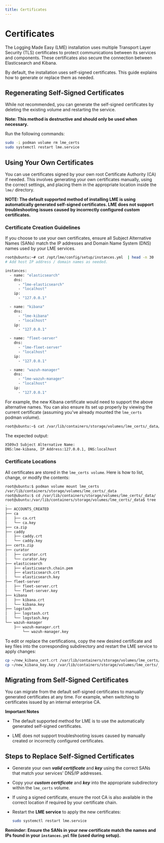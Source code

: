 ```yaml
---
title: Certificates
---
```

# Certificates
 
The Logging Made Easy (LME) installation uses multiple Transport Layer Security (TLS) certificates to protect communications between its services and components. These certificates also secure the connection between Elasticsearch and Kibana. 

By default, the installation uses self-signed certificates. This guide explains how to generate or replace them as needed.

## Regenerating Self-Signed Certificates

While not recommended, you can generate the self-signed certificates by deleting the existing volume and restarting the service.

**Note: This method is destructive and should only be used when necessary.**

Run the following commands:

```bash
sudo -i podman volume rm lme_certs
sudo systemctl restart lme.service
```

## Using Your Own Certificates

You can use certificates signed by your own root Certificate Authority (CA) if needed. This involves generating your own certificates manually, using the correct settings, and placing them in the appropriate location inside the `lme/` directory.

**NOTE: The default supported method of installing LME is using automatically generated self-signed certificates. LME does not support troubleshooting issues caused by incorrectly configured custom certificates.**

### Certificate Creation Guidelines

If you choose to use your own certificates, ensure all Subject Alternative Names (SANs) match the IP addresses and Domain Name System (DNS) names used by your LME services. 

```bash
root@ubuntu:~# cat /opt/lme/config/setup/instances.yml  | head -n 30
# Add host IP address / domain names as needed.

instances:
  - name: "elasticsearch"
    dns:
      - "lme-elasticsearch"
      - "localhost"
    ip:
      - "127.0.0.1"

  - name: "kibana"
    dns:
      - "lme-kibana"
      - "localhost"
    ip:
      - "127.0.0.1"

  - name: "fleet-server"
    dns:
      - "lme-fleet-server"
      - "localhost"
    ip:
      - "127.0.0.1"

  - name: "wazuh-manager"
    dns:
      - "lme-wazuh-manager"
      - "localhost"
    ip:
      - "127.0.0.1"
```

For example, the new Kibana certificate would need to support the above alternative names. You can also ensure its set up properly by viewing the current certificate (assuming you've already mounted the `lme_certs` podman volume).

```bash
root@ubuntu:~$ cat /var/lib/containers/storage/volumes/lme_certs/_data/kibana/kibana.crt  | openssl x509 -text | grep -i Alternative -A 1
```

The expected output:

```bash
X509v3 Subject Alternative Name:
DNS:lme-kibana, IP Address:127.0.0.1, DNS:localhost
```

### Certificate Locations

All certificates are stored in the `lme_certs volume`. Here is how to list, change, or modify the contents:

```bash
root@ubuntu:$ podman volume mount lme_certs
/var/lib/containers/storage/volumes/lme_certs/_data
root@ubuntu:$ cd /var/lib/containers/storage/volumes/lme_certs/_data/
root@ubuntu:/var/lib/containers/storage/volumes/lme_certs/_data$ tree
.
├── ACCOUNTS_CREATED
├── ca
│   ├── ca.crt
│   └── ca.key
├── ca.zip
├── caddy
│   ├── caddy.crt
│   └── caddy.key
├── certs.zip
├── curator
│   ├── curator.crt
│   └── curator.key
├── elasticsearch
│   ├── elasticsearch.chain.pem
│   ├── elasticsearch.crt
│   └── elasticsearch.key
├── fleet-server
│   ├── fleet-server.crt
│   └── fleet-server.key
├── kibana
│   ├── kibana.crt
│   └── kibana.key
├── logstash
│   ├── logstash.crt
│   └── logstash.key
└── wazuh-manager
    ├── wazuh-manager.crt
        └── wazuh-manager.key
```

To edit or replace the certifications, copy the new desired certificate and key files into the corresponding subdirectory and restart the LME service to apply changes:

```bash
cp ~/new_kibana_cert.crt /var/lib/containers/storage/volumes/lme_certs/_data/kibana.crt
cp ~/new_kibana_key.key /var/lib/containers/storage/volumes/lme_certs/_data/kibana.key
```

## Migrating from Self-Signed Certificates

You can migrate from the default self-signed certificates to manually generated certificates at any time. For example, when switching to certificates issued by an internal enterprise CA. 

**Important Notes**

- The default supported method for LME is to use the automatically generated self-signed certificates.

- LME does not support troubleshooting issues caused by manually created or incorrectly configured certificates.

## Steps to Replace Self-Signed Certificates

- Generate your own ***valid certificate*** and ***key*** using the correct SANs that match your services' DNS/IP addresses.

- Copy your ***custom certificate*** and ***key*** into the appropriate subdirectory within the `lme_certs` volume.

- If using a signed certificate, ensure the root CA is also available in the correct location if required by your certificate chain.

- Restart the **LME service** to apply the new certificates:

  ```bash
  sudo systemctl restart lme.service
  ```

**Reminder: Ensure the SANs in your new certificate match the names and IPs found in your `instances.yml` file (used during setup).**
